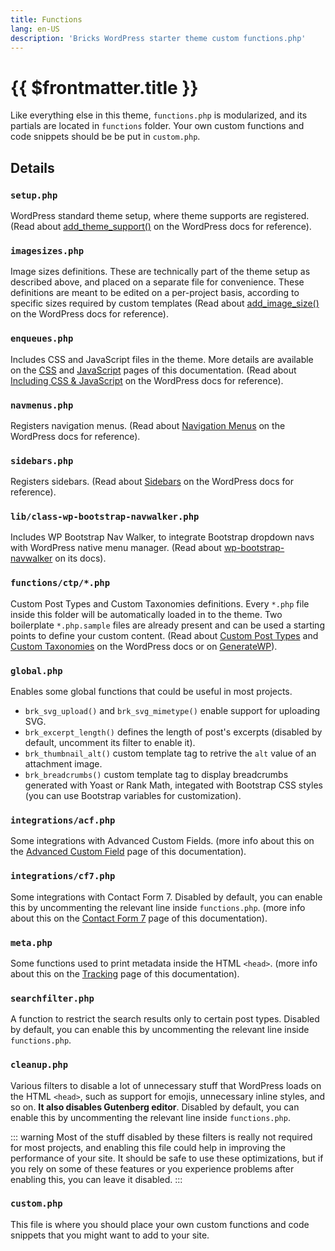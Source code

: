 ```yaml
---
title: Functions
lang: en-US
description: 'Bricks WordPress starter theme custom functions.php'
---
```


# {{ $frontmatter.title }}

Like everything else in this theme, `functions.php` is modularized, and its partials are located in `functions` folder. Your own custom functions and code snippets should be be put in `custom.php`.

## Details

### `setup.php`

WordPress standard theme setup, where theme supports are registered. (Read about [add_theme_support()](https://developer.wordpress.org/reference/functions/add_theme_support/) on the WordPress docs for reference).

### `imagesizes.php`

Image sizes definitions. These are technically part of the theme setup as described above, and placed on a separate file for convenience. These definitions are meant to be edited on a per-project basis, according to specific sizes required by custom templates (Read about [add_image_size()](https://developer.wordpress.org/reference/functions/add_image_size/) on the WordPress docs for reference).
### `enqueues.php`

Includes CSS and JavaScript files in the theme. More details are available on the [CSS](/theme/css/) and [JavaScript](/theme/javascript/) pages of this documentation. (Read about [Including CSS & JavaScript](https://developer.wordpress.org/themes/basics/including-css-javascript/) on the WordPress docs for reference).

### `navmenus.php`

Registers navigation menus. (Read about [Navigation Menus](https://developer.wordpress.org/themes/functionality/navigation-menus/) on the WordPress docs for reference).

### `sidebars.php`

Registers sidebars. (Read about [Sidebars](https://developer.wordpress.org/themes/functionality/sidebars/) on the WordPress docs for reference).

### `lib/class-wp-bootstrap-navwalker.php`

Includes WP Bootstrap Nav Walker, to integrate Bootstrap dropdown navs with WordPress native menu manager. (Read about [wp-bootstrap-navwalker](https://wp-bootstrap.github.io/wp-bootstrap-navwalker/) on its docs). 

### `functions/ctp/*.php`

Custom Post Types and Custom Taxonomies definitions. Every `*.php` file inside this folder will be automatically loaded in to the theme. Two boilerplate `*.php.sample` files are already present and can be used a starting points to define your custom content. (Read about [Custom Post Types](https://developer.wordpress.org/reference/functions/register_post_type/) and [Custom Taxonomies](https://developer.wordpress.org/reference/functions/register_taxonomy/) on the WordPress docs or on [GenerateWP](https://generatewp.com/)). 

### `global.php`

Enables some global functions that could be useful in most projects.

- `brk_svg_upload()` and `brk_svg_mimetype()` enable support for uploading SVG.
- `brk_excerpt_length()` defines the length of post's excerpts (disabled by default, uncomment its filter to enable it).
- `brk_thumbnail_alt()` custom template tag to retrive the `alt` value of an attachment image.
- `brk_breadcrumbs()` custom template tag to display breadcrumbs generated with Yoast or Rank Math, integated with Bootstrap CSS styles (you can use Bootstrap variables for customization).

### `integrations/acf.php`

Some integrations with Advanced Custom Fields. (more info about this on the [Advanced Custom Field](/integrations/acf/) page of this documentation).

### `integrations/cf7.php`

Some integrations with Contact Form 7. Disabled by default, you can enable this by uncommenting the relevant line inside `functions.php`. (more info about this on the [Contact Form 7](/integrations/contact-form-7/) page of this documentation).

### `meta.php`

Some functions used to print metadata inside the HTML `<head>`. (more info about this on the [Tracking](/integrations/tracking/) page of this documentation).

### `searchfilter.php`

A function to restrict the search results only to certain post types. Disabled by default, you can enable this by uncommenting the relevant line inside `functions.php`.

### `cleanup.php`

Various filters to disable a lot of unnecessary stuff that WordPress loads on the HTML `<head>`, such as support for emojis, unnecessary inline styles, and so on. **It also disables Gutenberg editor**. Disabled by default, you can enable this by uncommenting the relevant line inside `functions.php`.

::: warning
Most of the stuff disabled by these filters is really not required for most projects, and enabling this file could help in improving the performance of your site. It should be safe to use these optimizations, but if you rely on some of these features or you experience problems after enabling this, you can leave it disabled. 
:::

### `custom.php`

This file is where you should place your own custom functions and code snippets that you might want to add to your site.